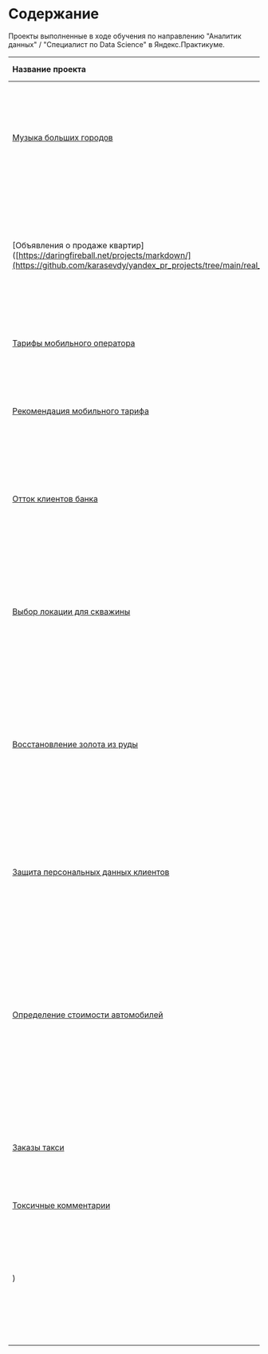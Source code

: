 # Содержание
Проекты выполненные в ходе обучения по направлению "Аналитик данных" / "Специалист по Data Science" в Яндекс.Практикуме.


| **Название проекта**  | **Описание**           | **Используемые библиотеки** |
| :-------------------- | :--------------------- |:----------------------------|
| [Музыка больших городов](https://daringfireball.net/projects/markdown/) | Сравнение предпочтений пользователей Яндекс.Музыки из Москвы и Санкт-Петербурга в зависимости от времени (утро и вечер) и дня недели (понедельник, среда, пятница) | *pandas* |
| [Объявления о продаже квартир]([https://daringfireball.net/projects/markdown/](https://github.com/karasevdy/yandex_pr_projects/tree/main/real_estate) | Выявить параметры, влияющие на стоимость объектов недвижимости на основе анализа архива объявлений Яндекс.Недвижимость о продаже квартир в Санкт-Петербурге и соседних населённых пунктах за несколько лет| *pandas* |
| [Тарифы мобильного оператора](https://daringfireball.net/projects/markdown/) | Сравнение средних двух тарифов. Проверка статистических гипотез. | *python* |
| [Рекомендация мобильного тарифа](https://github.com/karasevdy/yandex_pr_projects/tree/main/tariff_users_behavior) | Построить модель-классификатор, которая подберет подходящий тариф для пользователя в зависимости от ранее израсходованных им минут, Гбайт, смс | *pandas* |
| [Отток клиентов банка](https://github.com/karasevdy/yandex_pr_projects/tree/main/bank_customers_outflow) | Спрогнозировать, уход клиента из банка с помощью историческиех данных о поведении клиентов, их характеристикх и расторжении договоров с банком| *python* |
| [Выбор локации для скважины](https://github.com/karasevdy/yandex_pr_projects/tree/main/oil_drill) | С помощью данных о пробах нефти в трёх регионах (10 000 месторождений в каждом), включающих качество, объем и запасы нефти, постройть модель, которая поможет определить регион, где добыча принесёт наибольшую прибыль| *python* |
| [Восстановление золота из руды](https://github.com/karasevdy/yandex_pr_projects/tree/main/gold_recovery) | На основе технических данных о сырье, реагентах, стадиях очистки и обогащения золотоносной руды построить модель предсказывающую коэффициент восстановления золота с целью оптимизации производства| *python* |
| [Защита персональных данных клиентов](https://github.com/karasevdy/yandex_pr_projects/tree/main/insurance_data) | Преобразовать данные таким образом, чтобы восстановить персональную информацию клиентов страховой компании было невозможно, при этом качество моделей обученных на преобразованных данных не снижалось| *python* |
| [Определение стоимости автомобилей](https://github.com/karasevdy/yandex_pr_projects/tree/main/Cars) | На основе исторических данных, включающих технические характеристики, комплектации и цены автомобилей, построить модель для определения стоимости. Требования к модели: заданная точность предсказаний, низкое время обучения, высокая скорость предсказания | *python* |
| [Заказы такси](https://daringfireball.net/projects/markdown/) | На основе исторических временных рядов заказов такси в аэропорты, построить модель прогнозирующую количество заказов на следующий час с заданной точностью| *python* |
| [Токсичные комментарии](https://github.com/karasevdy/yandex_pr_projects/tree/main/toxic_comments)
) | Сентимент анализ. На основе набора данных с токсичными комментариями разработать модель, классифицирующую комментарии на токсичные и не токсичные с заданной точностью, чтобы интернет-магазин мог отправлять токсичные на модерацию| *python* |
